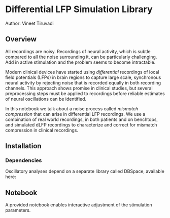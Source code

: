 # Differential LFP Simulation Library
Author: Vineet Tiruvadi


## Overview
All recordings are noisy.
Recordings of neural activity, which is subtle compared to all the noise surrounding it, can be particularly challenging.
Add in active stimulation and the problem seems to become intractable.

Modern clinical devices have started using *differential* recordings of local field potentials (LFPs) in brain regions to capture large scale, synchronous neural activity by rejecting noise that is recorded equally in both recording channels.
This approach shows promise in clinical studies, but several preprocessing steps must be applied to recordings before reliable estimates of neural oscillations can be identified.

In this notebook we talk about a noise process called *mismatch compression* that can arise in differential LFP recordings.
We use a combination of real world recordings, in both patients and on benchtops, and simulated dLFP recordings to characterize and correct for mismatch compression in clinical recordings.

## Installation
### Dependencies
Oscillatory analyses depend on a separate library called DBSpace, available here:

## Notebook
A provided notebook enables interactive adjustment of the stimulation parameters.
